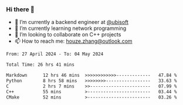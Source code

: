 ### Hi there 👋
- 🔭 I’m currently a backend engineer at [@ubisoft](https://github.com/ubisoft)
- 🌱 I’m currently learning network programming
- 👯 I’m looking to collaborate on C++ projects
- 📫 How to reach me: houze.zhang@outlook.com

<!--START_SECTION:waka-->

```txt
From: 27 April 2024 - To: 04 May 2024

Total Time: 26 hrs 41 mins

Markdown      12 hrs 46 mins  >>>>>>>>>>>>-------------   47.84 %
Python        8 hrs 58 mins   >>>>>>>>-----------------   33.63 %
C             2 hrs 7 mins    >>-----------------------   07.99 %
C++           55 mins         >------------------------   03.44 %
CMake         52 mins         >------------------------   03.26 %
```

<!--END_SECTION:waka-->
